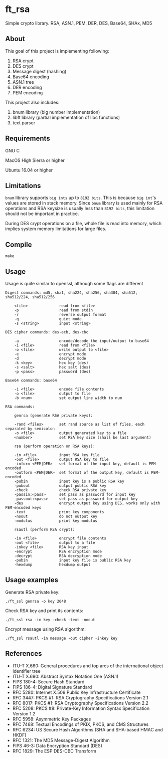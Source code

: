 # ft_rsa
Simple crypto library. RSA, ASN.1, PEM, DER, DES, Base64, SHAx, MD5

## About
This goal of this project is implementing following:
1. RSA crypt
2. DES crypt
2. Message digest (hashing)
3. Base64 encoding
4. ASN.1 tree
5. DER encoding
6. PEM encoding

This project also includes:
1. bnum library (big number implementation)
2. libft library (partial implementation of libc functions)
3. text parser

## Requirements
GNU C

MacOS High Sierra or higher

Ubuntu 16.04 or higher

## Limitations
```bnum``` library supports ``big ints`` up to ```8192 bits```. This is because ```big int```'s
values are stored in stack memory. Since ```bnum``` library is used mainly for RSA operations
and RSA keysize is usually less than ```8192 bits```, this limitation should not be important in practice.

During DES crypt operations on a file, whole file is read into memory,
which implies system memory limitations for large files.

## Compile
```make```

## Usage
Usage is quite similar to openssl, although some flags are different

```
Digest commands: md5, sha1, sha224, sha256, sha384, sha512, sha512/224, sha512/256

    <file>              read from <file>
    -p                  read from stdin
    -r                  reverse output format
    -q                  quiet mode
    -s <string>         input <string>

DES cipher commands: des-ecb, des-cbc

    -a                  encode/decode the input/output to base64
    -i <file>           read from <file>
    -o <file>           write output to <file>
    -e                  encrypt mode
    -d                  decrypt mode
    -k <key>            hex key (des)
    -s <salt>           hex salt (des)
    -p <pass>           password (des)

Base64 commands: base64

    -i <file>           encode file contents
    -o <file>           output to file
    -b <num>            set output line width to num

RSA commands:

    genrsa (generate RSA private keys):
    
    -rand <files>       set rand source as list of files, each separated by semicolon
    -o <file>           output generated key to a file
    <number>            set RSA key size (shall be last argument)
    
    rsa (perform operation on RSA keys):
    
    -in <file>          input RSA key file
    -out <file>         output RSA key to file
    -inform <PEM|DER>   set format of the input key, default is PEM-encoded
    -outform <PEM|DER>  set format of the output key, default is PEM-encoded
    -pubin              input key is a public RSA key
    -pubout             output public RSA key
    -check              check RSA private key
    -passin:<pass>      set pass as password for input key
    -passout:<pass>     set pass as password for output key
    -des                encrypt output key using DES, works only with PEM-encoded keys
    -text               print key components
    -noout              do not output key
    -modulus            print key modulus
    
    rsautl (perform RSA crypt):
    
    -in <file>          encrypt file contents
    -out <file>         output to a file
    -inkey <file>       RSA key input
    -encrypt            RSA encryption mode
    -decrypt            RSA decryption mode
    -pubin              input key file is public RSA key
    -hexdump            hexdump output
```
## Usage examples
Generate RSA private key:
```
./ft_ssl genrsa -o key 2048
```
Check RSA key and print its contents:
```
./ft_ssl rsa -in key -check -text -noout
```
Encrypt message using RSA algorithm:
```
./ft_ssl rsautl -in message -out cipher -inkey key
```
## References
* ITU-T X.660: General procedures and top arcs of the international object identifier tree
* ITU-T X.690: Abstract Syntax Notation One (ASN.1)
* FIPS 180-4: Secure Hash Standard
* FIPS 186-4: Digital Signature Standard
* RFC 5280: Internet X.509 Public Key Infrastructure Certificate
* RFC 3447: PKCS #1: RSA Cryptography Specifications Version 2.1
* RFC 8017: PKCS #1: RSA Cryptography Specifications Version 2.2
* RFC 5208: PKCS #8: Private-Key Information Syntax Specification Version 1.2
* RFC 5958: Asymmetric Key Packages
* RFC 7468: Textual Encodings of PKIX, PKCS, and CMS Structures
* RFC 6234: US Secure Hash Algorithms (SHA and SHA-based HMAC and HKDF)
* RFC 1321: The MD5 Message-Digest Algorithm
* FIPS 46-3: Data Encryption Standard (DES)
* RFC 1829: The ESP DES-CBC Transform

